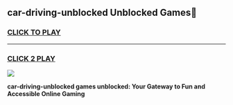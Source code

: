 
## car-driving-unblocked Unblocked Games👋
<h3>
<a href="https://news.freeplayer.one?title=car-driving-unblocked&ref=16F">CLICK TO PLAY</a></h3>
<hr>

<h3>
<a href="https://news.freeplayer.one?title=car-driving-unblocked&ref=16F">CLICK 2 PLAY</a>
  
</h3>

<a href="https://news.freeplayer.one?title=car-driving-unblocked&ref=16F/"><img src="https://clearcache.store/games.png"></a>


**car-driving-unblocked games unblocked: Your Gateway to Fun and Accessible Online Gaming**
